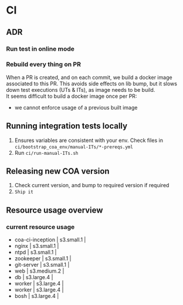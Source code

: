
# CI

## ADR

### Run test in online mode

### Rebuild every thing on PR
When a PR is created, and on each commit, we build a docker image associated to this PR. This avoids side effects on lib
 bump, but it slows down test executions (UTs & ITs), as image needs to be build.  
It seems difficult to build a docker image once per PR:
 - we cannot enforce usage of a previous built image  
 
## Running integration tests locally

 1. Ensures variables are consistent with your env. Check files in `ci/bootstrap_coa_env/manual-ITs/*-prereqs.yml`
 2. Run `ci/run-manual-ITs.sh`

## Releasing new COA version

 1. Check current version, and bump to required version if required
 2. `Ship it`

## Resource usage overview

### current resource usage
* coa-ci-inception    | s3.small.1   |
* nginx               | s3.small.1   |
* ntpd                | s3.small.1   |
* zookeeper           | s3.small.1   |
* git-server          | s3.small.1   |
* web                 | s3.medium.2  |
* db                  | s3.large.4   |
* worker              | s3.large.4   |
* worker              | s3.large.4   |
* bosh                | s3.large.4   |

